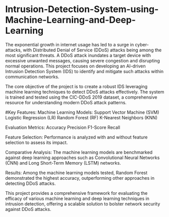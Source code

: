 # Intrusion-Detection-System-using-Machine-Learning-and-Deep-Learning

The exponential growth in internet usage has led to a surge in cyber-attacks, with Distributed Denial of Service (DDoS) attacks being among the most significant threats. A DDoS attack inundates a target device with excessive unwanted messages, causing severe congestion and disrupting normal operations. This project focuses on developing an AI-driven Intrusion Detection System (IDS) to identify and mitigate such attacks within communication networks.

The core objective of the project is to create a robust IDS leveraging machine learning techniques to detect DDoS attacks effectively. The system is trained and tested using the CIC-DDoS 2019 dataset, a comprehensive resource for understanding modern DDoS attack patterns.

#Key Features:
Machine Learning Models:
  Support Vector Machine (SVM)
  Logistic Regression (LR)
  Random Forest (RF)
  K-Nearest Neighbors (KNN)

Evaluation Metrics:
  Accuracy
  Precision
  F1-Score
  Recall

Feature Selection:
Performance is analyzed with and without feature selection to assess its impact.

Comparative Analysis:
The machine learning models are benchmarked against deep learning approaches such as Convolutional Neural Networks (CNN) and Long Short-Term Memory (LSTM) networks.

Results:
Among the machine learning models tested, Random Forest demonstrated the highest accuracy, outperforming other approaches in detecting DDoS attacks.

This project provides a comprehensive framework for evaluating the efficacy of various machine learning and deep learning techniques in intrusion detection, offering a scalable solution to bolster network security against DDoS attacks.

